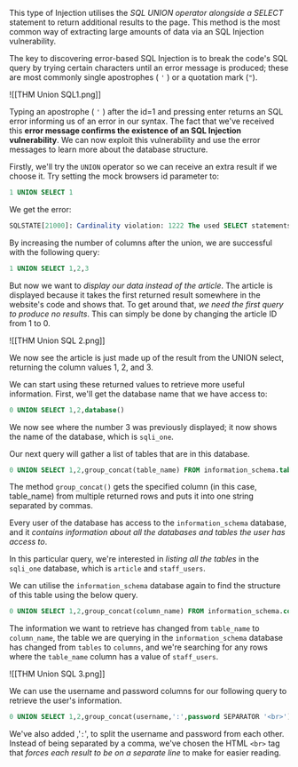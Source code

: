 
This type of Injection utilises the *SQL UNION operator alongside a SELECT* statement to return additional results to the page. This method is the most common way of extracting large amounts of data via an SQL Injection vulnerability.

The key to discovering error-based SQL Injection is to break the code's SQL query by trying certain characters until an error message is produced; these are most commonly single apostrophes ( `'` ) or a quotation mark (`"`).

![[THM Union SQL1.png]]

 Typing an apostrophe ( `'` ) after the id=1 and pressing enter returns an SQL error informing us of an error in our syntax. The fact that we've received this **error message confirms the existence of an SQL Injection vulnerability**. We can now exploit this vulnerability and use the error messages to learn more about the database structure.

Firstly, we'll try the `UNION` operator so we can receive an extra result if we choose it. Try setting the mock browsers id parameter to:

```SQL
1 UNION SELECT 1
```

We get the error:

```SQL
SQLSTATE[21000]: Cardinality violation: 1222 The used SELECT statements have a different number of columns
```

By increasing the number of columns after the union, we are successful with the following query:

``` SQL
1 UNION SELECT 1,2,3
```

But now we want to *display our data instead of the article*. The article is displayed because it takes the first returned result somewhere in the website's code and shows that. To get around that, *we need the first query to produce no results*. This can simply be done by changing the article ID from 1 to 0.

![[THM Union SQL 2.png]]

We now see the article is just made up of the result from the UNION select, returning the column values 1, 2, and 3.

We can start using these returned values to retrieve more useful information. First, we'll get the database name that we have access to:

```SQL
0 UNION SELECT 1,2,database()
```

We now see where the number 3 was previously displayed; it now shows the name of the database, which is `sqli_one`.

Our next query will gather a list of tables that are in this database.

```SQL
0 UNION SELECT 1,2,group_concat(table_name) FROM information_schema.tables WHERE table_schema = 'sqli_one'
```

The method `group_concat()` gets the specified column (in this case, table_name) from multiple returned rows and puts it into one string separated by commas. 

Every user of the database has access to the `information_schema` database, and it *contains information about all the databases and tables the user has access to*. 

In this particular query, we're interested in *listing all the tables* in the `sqli_one` database, which is `article` and `staff_users`. 

We can utilise the `information_schema` database again to find the structure of this table using the below query.

```SQL
0 UNION SELECT 1,2,group_concat(column_name) FROM information_schema.columns WHERE table_name = 'staff_users'
```

The information we want to retrieve has changed from `table_name` to `column_name`, the table we are querying in the `information_schema` database has changed from `tables` to `columns`, and we're searching for any rows where the `table_name` column has a value of `staff_users`.

![[THM Union SQL 3.png]]

We can use the username and password columns for our following query to retrieve the user's information.

```SQL
0 UNION SELECT 1,2,group_concat(username,':',password SEPARATOR '<br>') FROM staff_users
```

We've also added ,'`:`', to split the username and password from each other. Instead of being separated by a comma, we've chosen the HTML `<br>` tag that *forces each result to be on a separate line* to make for easier reading.
